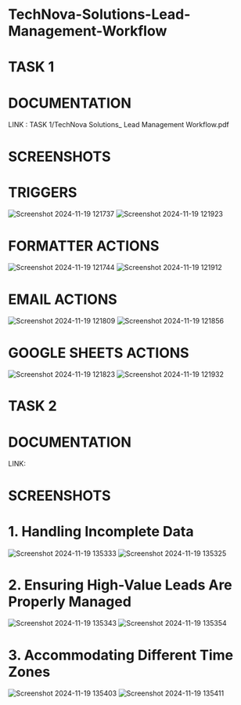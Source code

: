 # TechNova-Solutions-Lead-Management-Workflow
# TASK 1
# DOCUMENTATION 
LINK : TASK 1/TechNova Solutions_ Lead Management Workflow.pdf
# SCREENSHOTS
# TRIGGERS
![Screenshot 2024-11-19 121737](https://github.com/user-attachments/assets/9e942ff6-407e-4860-bc5a-0e68665d0b9a)
![Screenshot 2024-11-19 121923](https://github.com/user-attachments/assets/0d21fa97-7961-4193-9d86-1e9bb2d0e54f)
# FORMATTER ACTIONS 
![Screenshot 2024-11-19 121744](https://github.com/user-attachments/assets/a96a4773-12f3-420f-a994-a98edefa53e7)
![Screenshot 2024-11-19 121912](https://github.com/user-attachments/assets/beb67991-f33f-43d3-8a03-4aca8c2d266b)
# EMAIL ACTIONS
![Screenshot 2024-11-19 121809](https://github.com/user-attachments/assets/40b6d446-222c-412b-9f4f-ff6a3cf1709a)
![Screenshot 2024-11-19 121856](https://github.com/user-attachments/assets/0345b6b5-6368-4b7d-b9df-ec36b03d379b)
# GOOGLE SHEETS ACTIONS
![Screenshot 2024-11-19 121823](https://github.com/user-attachments/assets/7fc2683d-9684-4c97-a123-f28ea2f894d9)
![Screenshot 2024-11-19 121932](https://github.com/user-attachments/assets/0d3489e6-01cb-4e8a-a1c3-f0fb724c4980)

# TASK 2
# DOCUMENTATION 
LINK:

# SCREENSHOTS
# 1. Handling Incomplete Data
![Screenshot 2024-11-19 135333](https://github.com/user-attachments/assets/ea8e8f04-dc99-48ce-95da-8f7df2540b55)
![Screenshot 2024-11-19 135325](https://github.com/user-attachments/assets/0aca4bdf-659f-4840-b77c-9154ca6ab06f)
# 2. Ensuring High-Value Leads Are Properly Managed
![Screenshot 2024-11-19 135343](https://github.com/user-attachments/assets/f1b59a72-1adf-4107-97a7-7d94e3edb00d)
![Screenshot 2024-11-19 135354](https://github.com/user-attachments/assets/3e080f48-275b-437a-a186-3755d680a8cc)
# 3. Accommodating Different Time Zones
![Screenshot 2024-11-19 135403](https://github.com/user-attachments/assets/07c38dce-9173-410d-9e9e-933e86739d28)
![Screenshot 2024-11-19 135411](https://github.com/user-attachments/assets/9229162d-e23a-4f7d-9feb-675fc89fe7de)

